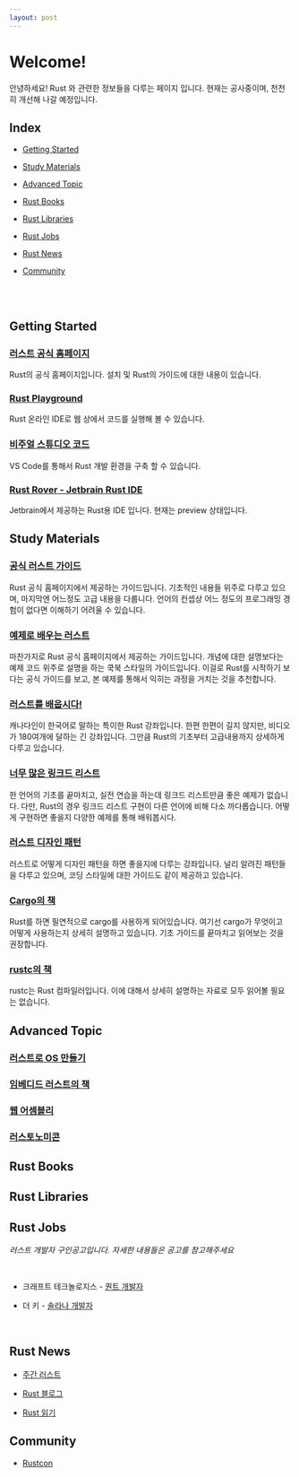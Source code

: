 ```yaml
---
layout: post
---
```


# Welcome!

안녕하세요! Rust 와 관련한 정보들을 다루는 페이지 입니다. 현재는 공사중이며, 천천히 개선해 나갈 예정입니다.

## Index

- [Getting Started](#getting-started)

- [Study Materials](#study-materials)

- [Advanced Topic](#advanced-topic)

- [Rust Books](#rust-books)

- [Rust Libraries](#rust-libraries)

- [Rust Jobs](#rust-jobs)

- [Rust News](#rust-news)

- [Community](#community)

<br><br>

## Getting Started

### [러스트 공식 홈페이지](https://www.rust-lang.org/)

Rust의 공식 홈페이지입니다. 설치 및 Rust의 가이드에 대한 내용이 있습니다. 

### [Rust Playground](https://play.rust-lang.org/)

Rust 온라인 IDE로 웹 상에서 코드를 실행해 볼 수 있습니다.

### [비주얼 스튜디오 코드](https://code.visualstudio.com/)

VS Code를 통해서 Rust 개발 환경을 구축 할 수 있습니다.

### [Rust Rover - Jetbrain Rust IDE](https://www.jetbrains.com/rust/)

Jetbrain에서 제공하는 Rust용 IDE 입니다. 현재는 preview 상태입니다.

## Study Materials

### [공식 러스트 가이드](https://doc.rust-kr.org/)

Rust 공식 홈페이지에서 제공하는 가이드입니다. 기초적인 내용들 위주로 다루고 있으며, 마지막엔 어느정도 고급 내용을 다룹니다. 언어의 컨셉상 어느 정도의 프로그래밍 경험이 없다면 이해하기 어려울 수 있습니다.

### [예제로 배우는 러스트](https://doc.rust-lang.org/rust-by-example/)

마찬가지로 Rust 공식 홈페이지에서 제공하는 가이드입니다. 개념에 대한 설명보다는 예제 코드 위주로 설명을 하는 쿡북 스타일의 가이드입니다. 이걸로 Rust를 시작하기 보다는 공식 가이드를 보고, 본 예제를 통해서 익히는 과정을 거치는 것을 추천합니다.

### [러스트를 배웁시다!](https://www.youtube.com/watch?v=W9DO6m8JSSs&list=PLfllocyHVgsSJf1zO6k6o3SX2mbZjAqYE)

캐나다인이 한국어로 말하는 특이한 Rust 강좌입니다. 한편 한편이 길지 않지만, 비디오가 180여개에 달하는 긴 강좌입니다. 그만큼 Rust의 기초부터 고급내용까지 상세하게 다루고 있습니다.

### [너무 많은 링크드 리스트](https://rust-unofficial.github.io/too-many-lists/)

한 언어의 기초를 끝마치고, 실전 연습을 하는데 링크드 리스트만큼 좋은 예제가 없습니다. 다만, Rust의 경우 링크드 리스트 구현이 다른 언어에 비해 다소 까다롭습니다. 어떻게 구현하면 좋을지 다양한 예제를 통해 배워봅시다.

### [러스트 디자인 패턴](https://rust-unofficial.github.io/patterns/intro.html)

러스트로 어떻게 디자인 패턴을 하면 좋을지에 다루는 강좌입니다. 널리 알려진 패턴들을 다루고 있으며, 코딩 스타일에 대한 가이드도 같이 제공하고 있습니다.

### [Cargo의 책](https://doc.rust-lang.org/cargo/index.html)

Rust를 하면 필연적으로 cargo를 사용하게 되어있습니다. 여기선 cargo가 무엇이고 어떻게 사용하는지 상세히 설명하고 있습니다. 기초 가이드를 끝마치고 읽어보는 것을 권장합니다.

### [rustc의 책](https://doc.rust-lang.org/rustc/tests/index.html)

rustc는 Rust 컴파일러입니다. 이에 대해서 상세히 설명하는 자료로 모두 읽어볼 필요는 없습니다.

## Advanced Topic

### [러스트로 OS 만들기](https://os.phil-opp.com/)

### [임베디드 러스트의 책](https://doc.rust-lang.org/stable/embedded-book/)

### [웹 어셈블리](https://rustwasm.github.io/docs/book/)

### [러스토노미콘](https://doc.rust-lang.org/nomicon/index.html)

## Rust Books

## Rust Libraries

## Rust Jobs

*러스트 개발자 구인공고입니다. 자세한 내용들은 공고를 참고해주세요*

<br>

- 크래프트 테크놀로지스 - [퀀트 개발자](https://sugar-situation-b12.notion.site/Quantitative-Developer-23b908792d064cdb8910e12536271440)<br>

- 더 키 - [솔라나 개발자](https://organized-plot-a3f.notion.site/14bc2919021a41678288c38a2a8749c9)<br>

<br>

## Rust News

- [주간 러스트](https://this-week-in-rust.org/)

- [Rust 블로그](https://blog.rust-lang.org/)

- [Rust 읽기](https://readrust.net/)

## Community

- [Rustcon](https://rustconf.com/)